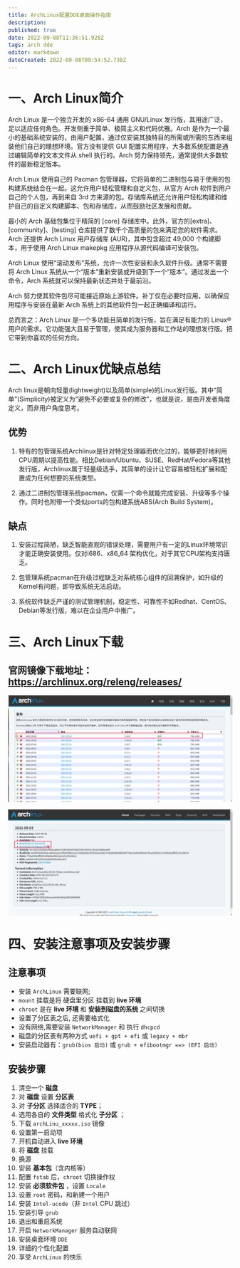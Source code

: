 ```yaml
---
title: ArchLinux配置DDE桌面操作指南
description: 
published: true
date: 2022-09-08T11:36:51.928Z
tags: arch dde
editor: markdown
dateCreated: 2022-09-08T09:54:52.738Z
---
```


# 一、Arch Linux简介
Arch Linux 是一个独立开发的 x86-64 通用 GNU/Linux 发行版，其用途广泛，足以适应任何角色。开发侧重于简单、极简主义和代码优雅。Arch 是作为一个最小的基础系统安装的，由用户配置，通过仅安装其独特目的所需或所需的东西来组装他们自己的理想环境。官方没有提供 GUI 配置实用程序，大多数系统配置是通过编辑简单的文本文件从 shell 执行的。Arch 努力保持领先，通常提供大多数软件的最新稳定版本。

Arch Linux 使用自己的 Pacman 包管理器，它将简单的二进制包与易于使用的包构建系统结合在一起。这允许用户轻松管理和自定义包，从官方 Arch 软件到用户自己的个人包，再到来自 3rd 方来源的包。存储库系统还允许用户轻松构建和维护自己的自定义构建脚本、包和存储库，从而鼓励社区发展和贡献。

最小的 Arch 基础包集位于精简的 [core] 存储库中。此外，官方的[extra]、[community]、[testing] 仓库提供了数千个高质量的包来满足您的软件需求。Arch 还提供 Arch Linux 用户存储库 (AUR)，其中包含超过 49,000 个构建脚本，用于使用 Arch Linux makepkg 应用程序从源代码编译可安装包。

Arch Linux 使用“滚动发布”系统，允许一次性安装和永久软件升级。通常不需要将 Arch Linux 系统从一个“版本”重新安装或升级到下一个“版本”。通过发出一个命令，Arch 系统就可以保持最新状态并处于最前沿。

Arch 努力使其软件包尽可能接近原始上游软件。补丁仅在必要时应用，以确保应用程序与安装在最新 Arch 系统上的其他软件包一起正确编译和运行。

总而言之：Arch Linux 是一个多功能且简单的发行版，旨在满足有能力的 Linux® 用户的需求。它功能强大且易于管理，使其成为服务器和工作站的理想发行版。把它带到你喜欢的任何方向。

# 二、Arch Linux优缺点总结
Arch linux是朝向轻量(lightweight)以及简单(simple)的Linux发行版。其中“简单”(Simplicity)被定义为“避免不必要或复杂的修改”，也就是说，是由开发者角度定义，而非用户角度思考。

## 优势

1. 特有的包管理系统Archlinux是针对特定处理器而优化过的，能够更好地利用CPU周期以提高性能。相比Debian/Ubuntu、SUSE、RedHat/Fedora等其他发行版，Archlinux属于轻量级选手，其简单的设计让它容易被轻松扩展和配置成为任何想要的系统类型。

2. 通过二进制包管理系统pacman，仅需一个命令就能完成安装、升级等多个操作。同时也附带一个类似ports的包构建系统ABS(Arch Build System)。

## 缺点

1. 安装过程简陋，缺乏智能直观的错误处理，需要用户有一定的Linux环境常识才能正确安装使用。仅对i686、x86_64 架构优化，对于其它CPU架构支持匮乏。

2. 包管理系统pacman在升级过程缺乏对系统核心组件的回溯保护，如升级的Kernel有问题，即导致系统无法启动。

3. 系统软件缺乏严谨的测试管理机制，稳定性、可靠性不如Redhat、CentOS、Debian等发行版，难以在企业用户中推广。

# 三、Arch Linux下载
## 官网镜像下载地址：https://archlinux.org/releng/releases/  

![2022-9-8_13335.png](/2022-9-8_13335.png)

![2022-9-8_31037.png](/2022-9-8_31037.png)

# 四、安装注意事项及安装步骤
## 注意事项
- 安装 `ArchLinux` 需要联网;
- `mount` 挂载是将 硬盘里分区 挂载到 **live 环境**
- `chroot` 是在 **live 环境** 和 **安装到磁盘的系统** 之间切换
- 设置了分区表之后, 还需要格式化
- 没有网络,需要安装 `NetworkManager` 和 执行 `dhcpcd`
- 磁盘的分区表有两种方式 `uefi + gpt + efi` 或 `legacy + mbr`
- 安装启动器有：`grub(bios 启动)` 或 `grub + efibootmgr ==> (EFI 启动)`

## 安装步骤
1. 清空一个 **磁盘**
2. 对 **磁盘** 设置 **分区表**
3. 对 **子分区** 选择适合的 **TYPE**；
4. 选用各自的 **文件类型** 格式化 **子分区** ；
5. 下载 `archLinu_xxxxx.iso` 镜像
6. 设置第一启动项
7. 开机自动进入 **live 环境**
8. 将 **磁盘** 挂载
9. 换源
10. 安装 **基本包**（含内核等）
11. 配置 `fstab` 后，`chroot` 切换操作权
12. 安装 **必须软件包** ，设置 `Locale`
13. 设置 `root` 密码，和新建一个用户
14. 安装 `Intel-ucode`（非 `Intel` CPU 跳过）
15. 安装引导 `grub`
16. 退出和重启系统
17. 开启 `NetworkManager` 服务自动联网
18. 安装桌面环境 `DDE`
19. 详细的个性化配置
20. 享受 `ArchLinux` 的快乐